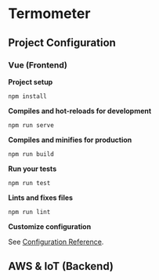 # Termometer

## Project Configuration
### Vue (Frontend)
**Project setup**

```
npm install
```

**Compiles and hot-reloads for development**

```
npm run serve
```

**Compiles and minifies for production**

```
npm run build
```

**Run your tests**

```
npm run test
```

**Lints and fixes files**

```
npm run lint
```

**Customize configuration**

See [Configuration Reference](https://cli.vuejs.org/config/).

## AWS & IoT (Backend)
